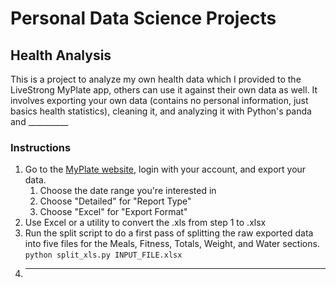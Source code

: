 # Personal Data Science Projects

## Health Analysis

This is a project to analyze my own health data which I provided to the LiveStrong MyPlate app, others can use it against their own data as well. It involves exporting your own data (contains no personal information, just basics health statistics), cleaning it, and analyzing it with Python's panda and __________

### Instructions
1. Go to the [MyPlate website](https://www.livestrong.com/myplate/), login with your account, and export your data.
    1. Choose the date range you're interested in
    2. Choose "Detailed" for "Report Type"
    3. Choose "Excel" for "Export Format"
2. Use Excel or a utility to convert the .xls from step 1 to .xlsx
3. Run the split script to do a first pass of splitting the raw exported data into five files for the Meals, Fitness, Totals, Weight, and Water sections.
`python split_xls.py INPUT_FILE.xlsx`
4. __________

